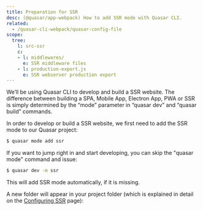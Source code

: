 ```yaml
---
title: Preparation for SSR
desc: (@quasar/app-webpack) How to add SSR mode with Quasar CLI.
related:
  - /quasar-cli-webpack/quasar-config-file
scope:
  tree:
    l: src-ssr
    c:
    - l: middlewares/
      e: SSR middleware files
    - l: production-export.js
      e: SSR webserver production export
---
```


We’ll be using Quasar CLI to develop and build a SSR website. The difference between building a SPA, Mobile App, Electron App, PWA or SSR is simply determined by the “mode” parameter in “quasar dev” and “quasar build” commands.

In order to develop or build a SSR website, we first need to add the SSR mode to our Quasar project:

```bash
$ quasar mode add ssr
```

If you want to jump right in and start developing, you can skip the "quasar mode" command and issue:

```bash
$ quasar dev -m ssr
```

This will add SSR mode automatically, if it is missing.

A new folder will appear in your project folder (which is explained in detail on the [Configuring SSR](/quasar-cli-webpack/developing-ssr/configuring-ssr) page):

<DocTree :def="scope.tree" />
